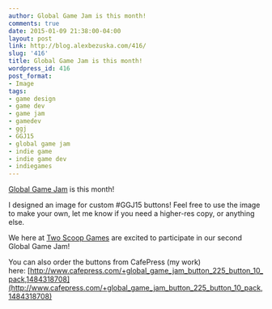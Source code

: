 ```yaml
---
author: Global Game Jam is this month!
comments: true
date: 2015-01-09 21:38:00-04:00
layout: post
link: http://blog.alexbezuska.com/416/
slug: '416'
title: Global Game Jam is this month!
wordpress_id: 416
post_format:
- Image
tags:
- game design
- game dev
- game jam
- gamedev
- ggj
- GGJ15
- global game jam
- indie game
- indie game dev
- indiegames
---
```



[Global Game Jam](http://globalgamejam.com) is this month!




I designed an image for custom #GGJ15 buttons! Feel free to use the image to make your own, let me know if you need a higher-res copy, or anything else.




We here at [Two Scoop Games](http://twoscoopgames.com) are excited to participate in our second Global Game Jam!  

You can also order the buttons from CafePress (my work) here: [http://www.cafepress.com/+global_game_jam_button_225_button_10_pack,1484318708](http://www.cafepress.com/+global_game_jam_button_225_button_10_pack,1484318708)
